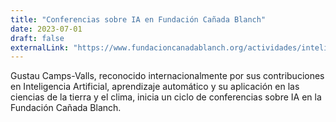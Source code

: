 ```yaml
---
title: "Conferencias sobre IA en Fundación Cañada Blanch"
date: 2023-07-01
draft: false
externalLink: "https://www.fundacioncanadablanch.org/actividades/inteligencia-artificial-para-sostenibilidad/"
---
```


Gustau Camps-Valls, reconocido internacionalmente por sus contribuciones en Inteligencia Artificial, aprendizaje automático y su aplicación en las ciencias de la tierra y el clima, inicia un ciclo de conferencias sobre IA en la Fundación Cañada Blanch.
